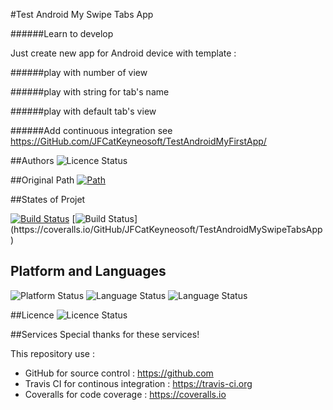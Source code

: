 #Test Android My Swipe Tabs App

######Learn to develop

Just create new app for Android device with template : 

######play with number of view

######play with string for tab's name

######play with default tab's view 

######Add continuous integration 
see https://GitHub.com/JFCatKeyneosoft/TestAndroidMyFirstApp/

##Authors
![Licence Status](https://img.shields.io/badge/Author-Jean--François%20CONTART-purple.svg)

##Original Path 
[![Path](https://img.shields.io/badge/GitHub-TestAndroidMySwipeTabsApp-ff4488.svg)](https://GitHub.com/JFCatKeyneosoft/TestAndroidMySwipeTabsApp/)

##States of Projet

[![Build Status](https://travis-ci.org/JFCatKeyneosoft/TestAndroidMySwipeTabsApp.svg?branch=master)](https://travis-ci.org/JFCatKeyneosoft/TestAndroidMySwipeTabsApp)
[![Build Status](http://img.shields.io/coveralls/JFCatKeyneosoft/TestAndroidMySwipeTabsApp.svg?)](https://coveralls.io/GitHub/JFCatKeyneosoft/TestAndroidMySwipeTabsApp)

## Platform and Languages
![Platform Status](https://img.shields.io/badge/platform-Android-lightgray.svg)
![Language Status](https://img.shields.io/badge/IDE-Android%20Studio-blue.svg)
![Language Status](https://img.shields.io/badge/language-Java-blue.svg)

##Licence
![Licence Status](https://img.shields.io/badge/licence-Copyleft-yellowgreen.svg)

##Services
Special thanks for these services!

This repository use :
 - GitHub for source control : https://github.com
 - Travis CI for continous integration : https://travis-ci.org
 - Coveralls for code coverage : https://coveralls.io
 

